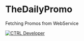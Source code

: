 # TheDailyPromo
Fetching Promos from WebService

[![CTRL Developer](https://img.shields.io/badge/CTRL%20Developer-TheDailyPromo-yellow.svg?style=flat-square)](https://www.facebook.com/CTRLDevTeam/)
